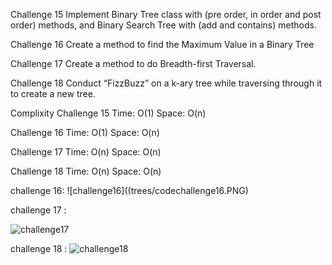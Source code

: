 Challenge 15 
 Implement Binary Tree class with (pre order, in order and post order) methods, and Binary Search Tree with (add and contains) methods.

Challenge 16
Create a method to find the Maximum Value in a Binary Tree

Challenge 17 
Create a method to do Breadth-first Traversal.

Challenge 18
 Conduct “FizzBuzz” on a k-ary tree while traversing through it to create a new tree.

Complixity
Challenge 15
Time: O(1)
Space: O(n)

Challenge 16
Time: O(1)
Space: O(n)

Challenge 17
Time: O(n)
Space: O(n)

Challenge 18
Time: O(n)
Space: O(n)


challenge 16:
![challenge16]((trees/codechallenge16.PNG)

challenge 17 : 

![challenge17]((trees/codechallenge17.PNG))


challenge 18 :
![challenge18](trees/codechallenge18.PNG)
